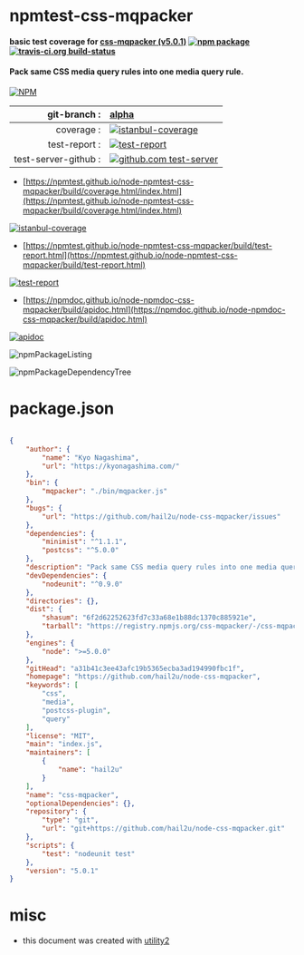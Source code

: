 # npmtest-css-mqpacker

#### basic test coverage for  [css-mqpacker (v5.0.1)](https://github.com/hail2u/node-css-mqpacker)  [![npm package](https://img.shields.io/npm/v/npmtest-css-mqpacker.svg?style=flat-square)](https://www.npmjs.org/package/npmtest-css-mqpacker) [![travis-ci.org build-status](https://api.travis-ci.org/npmtest/node-npmtest-css-mqpacker.svg)](https://travis-ci.org/npmtest/node-npmtest-css-mqpacker)

#### Pack same CSS media query rules into one media query rule.

[![NPM](https://nodei.co/npm/css-mqpacker.png?downloads=true&downloadRank=true&stars=true)](https://www.npmjs.com/package/css-mqpacker)

| git-branch : | [alpha](https://github.com/npmtest/node-npmtest-css-mqpacker/tree/alpha)|
|--:|:--|
| coverage : | [![istanbul-coverage](https://npmtest.github.io/node-npmtest-css-mqpacker/build/coverage.badge.svg)](https://npmtest.github.io/node-npmtest-css-mqpacker/build/coverage.html/index.html)|
| test-report : | [![test-report](https://npmtest.github.io/node-npmtest-css-mqpacker/build/test-report.badge.svg)](https://npmtest.github.io/node-npmtest-css-mqpacker/build/test-report.html)|
| test-server-github : | [![github.com test-server](https://npmtest.github.io/node-npmtest-css-mqpacker/GitHub-Mark-32px.png)](https://npmtest.github.io/node-npmtest-css-mqpacker/build/app/index.html) | | build-artifacts : | [![build-artifacts](https://npmtest.github.io/node-npmtest-css-mqpacker/glyphicons_144_folder_open.png)](https://github.com/npmtest/node-npmtest-css-mqpacker/tree/gh-pages/build)|

- [https://npmtest.github.io/node-npmtest-css-mqpacker/build/coverage.html/index.html](https://npmtest.github.io/node-npmtest-css-mqpacker/build/coverage.html/index.html)

[![istanbul-coverage](https://npmtest.github.io/node-npmtest-css-mqpacker/build/screenCapture.buildCi.browser.%252Ftmp%252Fbuild%252Fcoverage.lib.html.png)](https://npmtest.github.io/node-npmtest-css-mqpacker/build/coverage.html/index.html)

- [https://npmtest.github.io/node-npmtest-css-mqpacker/build/test-report.html](https://npmtest.github.io/node-npmtest-css-mqpacker/build/test-report.html)

[![test-report](https://npmtest.github.io/node-npmtest-css-mqpacker/build/screenCapture.buildCi.browser.%252Ftmp%252Fbuild%252Ftest-report.html.png)](https://npmtest.github.io/node-npmtest-css-mqpacker/build/test-report.html)

- [https://npmdoc.github.io/node-npmdoc-css-mqpacker/build/apidoc.html](https://npmdoc.github.io/node-npmdoc-css-mqpacker/build/apidoc.html)

[![apidoc](https://npmdoc.github.io/node-npmdoc-css-mqpacker/build/screenCapture.buildCi.browser.%252Ftmp%252Fbuild%252Fapidoc.html.png)](https://npmdoc.github.io/node-npmdoc-css-mqpacker/build/apidoc.html)

![npmPackageListing](https://npmtest.github.io/node-npmtest-css-mqpacker/build/screenCapture.npmPackageListing.svg)

![npmPackageDependencyTree](https://npmtest.github.io/node-npmtest-css-mqpacker/build/screenCapture.npmPackageDependencyTree.svg)



# package.json

```json

{
    "author": {
        "name": "Kyo Nagashima",
        "url": "https://kyonagashima.com/"
    },
    "bin": {
        "mqpacker": "./bin/mqpacker.js"
    },
    "bugs": {
        "url": "https://github.com/hail2u/node-css-mqpacker/issues"
    },
    "dependencies": {
        "minimist": "^1.1.1",
        "postcss": "^5.0.0"
    },
    "description": "Pack same CSS media query rules into one media query rule.",
    "devDependencies": {
        "nodeunit": "^0.9.0"
    },
    "directories": {},
    "dist": {
        "shasum": "6f2d62252623fd7c33a68e1b88dc1370c885921e",
        "tarball": "https://registry.npmjs.org/css-mqpacker/-/css-mqpacker-5.0.1.tgz"
    },
    "engines": {
        "node": ">=5.0.0"
    },
    "gitHead": "a31b41c3ee43afc19b5365ecba3ad194990fbc1f",
    "homepage": "https://github.com/hail2u/node-css-mqpacker",
    "keywords": [
        "css",
        "media",
        "postcss-plugin",
        "query"
    ],
    "license": "MIT",
    "main": "index.js",
    "maintainers": [
        {
            "name": "hail2u"
        }
    ],
    "name": "css-mqpacker",
    "optionalDependencies": {},
    "repository": {
        "type": "git",
        "url": "git+https://github.com/hail2u/node-css-mqpacker.git"
    },
    "scripts": {
        "test": "nodeunit test"
    },
    "version": "5.0.1"
}
```



# misc
- this document was created with [utility2](https://github.com/kaizhu256/node-utility2)
